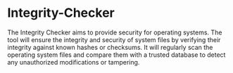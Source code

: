 # Integrity-Checker
The Integrity Checker aims to provide security for operating systems. The tool will ensure the integrity and security of system files by verifying their integrity against known hashes or checksums. It will regularly scan the operating system files and compare them with a trusted database to detect any unauthorized modifications or tampering.
